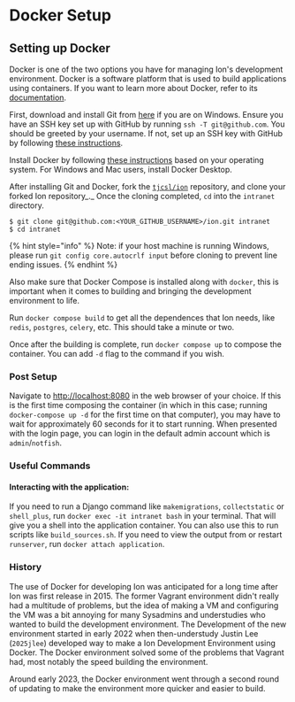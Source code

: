# Docker Setup

## Setting up Docker

Docker is one of the two options you have for managing Ion's development environment. Docker is a software platform that is used to build applications using containers. If you want to learn more about Docker, refer to its [documentation](https://docs.docker.com/).

First, download and install Git from [here](https://git-scm.com/downloads) if you are on Windows. Ensure you have an SSH key set up with GitHub by running `ssh -T git@github.com`. You should be greeted by your username. If not, set up an SSH key with GitHub by following [these instructions](https://help.github.com/articles/generating-an-ssh-key/).

Install Docker by following [these instructions](https://www.docker.com/products/docker-desktop/) based on your operating system. For Windows and Mac users, install Docker Desktop.

After installing Git and Docker, fork the [`tjcsl/ion`](https://github.com/tjcsl/ion) repository, and clone your forked Ion repository_._ Once the cloning completed, `cd` into the `intranet` directory.

```
$ git clone git@github.com:<YOUR_GITHUB_USERNAME>/ion.git intranet
$ cd intranet
```

{% hint style="info" %}
Note: if your host machine is running Windows, please run `git config core.autocrlf input` before cloning to prevent line ending issues.
{% endhint %}

Also make sure that Docker Compose is installed along with `docker`, this is important when it comes to building and bringing the development environment to life.

Run `docker compose build` to get all the dependences that Ion needs, like `redis`, `postgres`, `celery`, etc. This should take a minute or two.

Once after the building is complete, run `docker compose up` to compose the container. You can add `-d` flag to the command if you wish.

### Post Setup

Navigate to [http://localhost:8080](http://localhost:8080/) in the web browser of your choice. If this is the first time composing the container (in which in this case; running `docker-compose up -d` for the first time on that computer), you may have to wait for approximately 60 seconds for it to start running. When presented with the login page, you can login in the default admin account which is `admin`/`notfish`.

### Useful Commands

#### Interacting with the application:

If you need to run a Django command like `makemigrations`, `collectstatic` or `shell_plus`, run `docker exec -it intranet bash` in your terminal. That will give you a shell into the application container. You can also use this to run scripts like `build_sources.sh`. If you need to view the output from or restart `runserver`, run `docker attach application`.

### History

The use of Docker for developing Ion was anticipated for a long time after Ion was first release in 2015. The former Vagrant environment didn't really had a multitude of problems, but the idea of making a VM and configuring the VM was a bit annoying for many Sysadmins and understudies who wanted to build the development environment. The Development of the new environment started in early 2022 when then-understudy Justin Lee (`2025jlee`) developed way to make a Ion Development Environment using Docker. The Docker environment solved some of the problems that Vagrant had, most notably the speed building the environment.

Around early 2023, the Docker environment went through a second round of updating to make the environment more quicker and easier to build.
